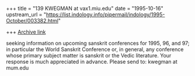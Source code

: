 +++
title = "139 KWEGMAN at vax1.miu.edu"
date = "1995-10-16"
upstream_url = "https://list.indology.info/pipermail/indology/1995-October/003382.html"

+++
[Archive link](https://list.indology.info/pipermail/indology/1995-October/003382.html)

seeking information on upcoming sanskrit conferences for 1995, 96, and 97; in
particular the World Sanskrit Conference or, in general, any conference whose
primary subject matter is sanskrit or the Vedic literature.  Your response is
much appreciated in advance.  Please send to:   kwegman at mum.edu





